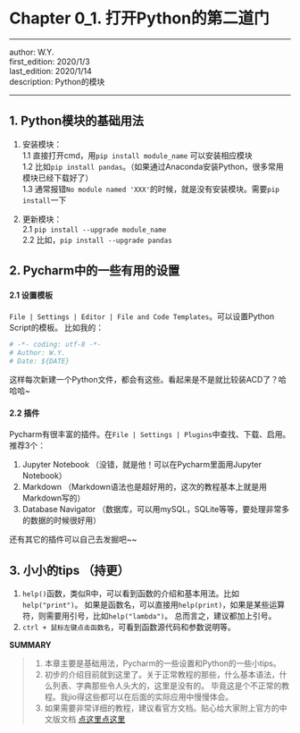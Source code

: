 # Chapter 0_1. 打开Python的第二道门

----
author: W.Y.  
first_edition: 2020/1/3  
last_edition: 2020/1/14  
description: Python的模块

----


## 1. Python模块的基础用法
1. 安装模块：  
1.1 直接打开cmd，用`pip install module_name` 可以安装相应模块  
1.2 比如`pip install pandas`。（如果通过Anaconda安装Python，很多常用模块已经下载好了）  
1.3 通常报错`No module named 'XXX'`的时候，就是没有安装模块。需要`pip install`一下

2. 更新模块：  
2.1 `pip install --upgrade module_name`  
2.2 比如，`pip install --upgrade pandas`  


## 2. Pycharm中的一些有用的设置
#### 2.1 设置模板
`File | Settings | Editor | File and Code Templates`。可以设置Python Script的模板。
比如我的：
```python
# -*- coding: utf-8 -*-
# Author: W.Y.
# Date: ${DATE}
```
这样每次新建一个Python文件，都会有这些。看起来是不是就比较装ACD了？哈哈哈~

#### 2.2 插件
Pycharm有很丰富的插件。在`File | Settings | Plugins`中查找、下载、启用。  
推荐3个：
1. Jupyter Notebook （没错，就是他！可以在Pycharm里面用Jupyter Notebook）
2. Markdown （Markdown语法也是超好用的，这次的教程基本上就是用Markdown写的）
3. Database Navigator （数据库，可以用mySQL，SQLite等等，要处理非常多的数据的时候很好用）

还有其它的插件可以自己去发掘吧~~



## 3. 小小的tips （持更）
1. `help()`函数，类似R中，可以看到函数的介绍和基本用法。比如`help("print")`。
如果是函数名，可以直接用`help(print)`，如果是某些运算符，则需要用引号，比如`help("lambda")`。
总而言之，建议都加上引号。
2. `ctrl + 鼠标左键点击函数名`，可看到函数源代码和参数说明等。  


**SUMMARY**
>1. 本章主要是基础用法，Pycharm的一些设置和Python的一些小tips。
>2. 初步的介绍目前就到这里了。关于正常教程的那些，什么基本语法，什么列表、字典那些令人头大的，这里是没有的。
>毕竟这是个不正常的教程。我jio得这些都可以在后面的实际应用中慢慢体会。
>3. 如果需要非常详细的教程，建议看官方文档。贴心给大家附上官方的中文版文档 [点这里点这里](https://docs.python.org/zh-cn/3/tutorial/index.html)
